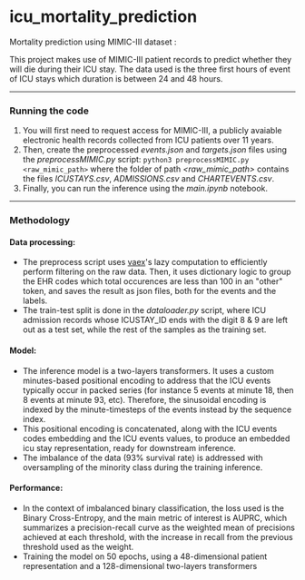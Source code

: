 # icu_mortality_prediction
Mortality prediction using MIMIC-III dataset :

This project makes use of MIMIC-III patient records to predict whether they will die during their ICU stay.
The data used is the three first hours of event of ICU stays which duration is between 24 and 48 hours.

---

### Running the code
1. You will first need to request access for MIMIC-III, a publicly avaiable electronic health records collected from ICU patients over 11 years.
2. Then, create the preprocessed *events.json* and *targets.json* files using the *preprocessMIMIC.py* script: `python3 preprocessMIMIC.py <raw_mimic_path>` where the folder of path *<raw_mimic_path>* contains the files *ICUSTAYS.csv*, *ADMISSIONS.csv* and *CHARTEVENTS.csv*.
3. Finally, you can run the inference using the *main.ipynb* notebook.

---

### Methodology

#### Data processing:
- The preprocess script uses [vaex](https://vaex.io/)'s lazy computation to efficiently perform filtering on the raw data.
Then, it uses dictionary logic to group the EHR codes which total occurences are less than 100 in an "other" token, and saves the result as json files, both for the events and the labels.
- The train-test split is done in the *dataloader.py* script, where ICU admission records whose ICUSTAY_ID ends with the digit 8 & 9 are left out as a test set, while the rest of the samples as the training set.

#### Model:
- The inference model is a two-layers transformers. It uses a custom minutes-based positional encoding to address that the ICU events typically occur in packed series (for instance 5 events at minute 18, then 8 events at minute 93, etc). Therefore, the sinusoidal encoding is indexed by the minute-timesteps of the events instead by the sequence index.
- This positional encoding is concatenated, along with the ICU events codes embedding and the ICU events values, to produce an embedded icu stay representation, ready for downstream inference.
- The imbalance of the data (93% survival rate) is addressed with oversampling of the minority class during the training inference.

#### Performance:
- In the context of imbalanced binary classification, the loss used is the Binary Cross-Entropy, and the main metric of interest is AUPRC, which summarizes a precision-recall curve as the weighted mean of precisions achieved at each threshold, with the increase in recall from the previous threshold used as the weight.
- Training the model on 50 epochs, using a 48-dimensional patient representation and a 128-dimensional two-layers transformers 

